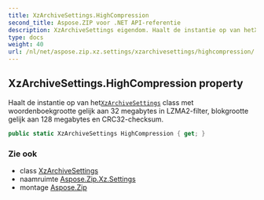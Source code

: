 ```yaml
---
title: XzArchiveSettings.HighCompression
second_title: Aspose.ZIP voor .NET API-referentie
description: XzArchiveSettings eigendom. Haalt de instantie op van hetXzArchiveSettings class met woordenboekgrootte gelijk aan 32 megabytes in LZMA2filter blokgrootte gelijk aan 128 megabytes en CRC32checksum.
type: docs
weight: 40
url: /nl/net/aspose.zip.xz.settings/xzarchivesettings/highcompression/
---
```

## XzArchiveSettings.HighCompression property

Haalt de instantie op van het[`XzArchiveSettings`](../) class met woordenboekgrootte gelijk aan 32 megabytes in LZMA2-filter, blokgrootte gelijk aan 128 megabytes en CRC32-checksum.

```csharp
public static XzArchiveSettings HighCompression { get; }
```

### Zie ook

* class [XzArchiveSettings](../)
* naamruimte [Aspose.Zip.Xz.Settings](../../xzarchivesettings/)
* montage [Aspose.Zip](../../../)


